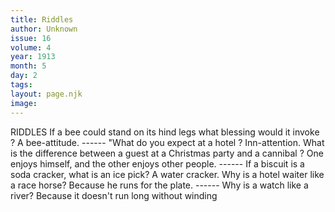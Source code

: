 ```yaml
---
title: Riddles
author: Unknown
issue: 16
volume: 4
year: 1913
month: 5
day: 2
tags:
layout: page.njk
image:
---
```

RIDDLES      If a bee could stand on its hind legs what blessing would it invoke ?   A bee-attitude.    ------   "What do you expect at a hotel ? Inn-attention.   What is the difference between a guest at a Christmas party and a cannibal ?   One enjoys himself, and the other enjoys other people.   ------   If a biscuit is a soda cracker, what is   an ice pick?   A water cracker.   Why is a hotel waiter like a race horse? Because he runs for the plate.   ------   Why is a watch like a river?      Because it doesn't run long without winding   





